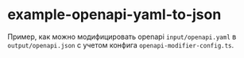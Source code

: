 # example-openapi-yaml-to-json

Пример, как можно модифицировать openapi `input/openapi.yaml` в `output/openapi.json` с учетом конфига `openapi-modifier-config.ts`.
